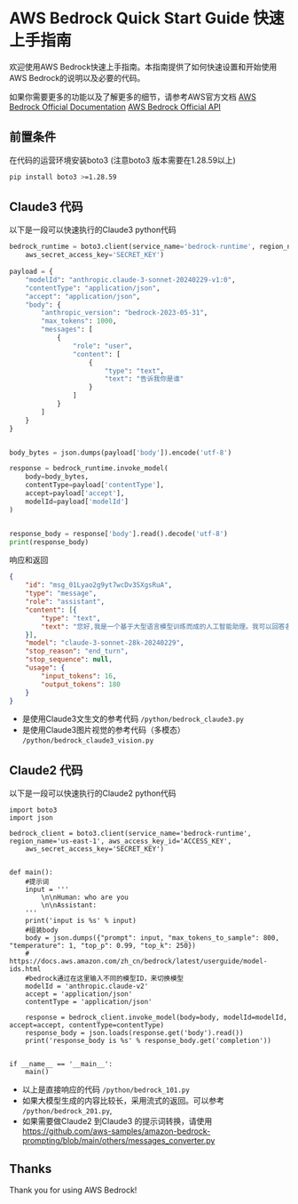 # AWS Bedrock Quick Start Guide 快速上手指南
欢迎使用AWS Bedrock快速上手指南。本指南提供了如何快速设置和开始使用AWS Bedrock的说明以及必要的代码。

如果你需要更多的功能以及了解更多的细节，请参考AWS官方文档
[AWS Bedrock Official Documentation](https://docs.aws.amazon.com/bedrock/latest/userguide/what-is-bedrock.html)
[AWS Bedrock Official API](https://docs.aws.amazon.com/zh_cn/bedrock/latest/userguide/model-parameters-anthropic-claude-messages.html)


## 前置条件
在代码的运营环境安装boto3 (注意boto3 版本需要在1.28.59以上)
``` bash
pip install boto3 >=1.28.59
```

## Claude3 代码 
以下是一段可以快速执行的Claude3 python代码
``` python
bedrock_runtime = boto3.client(service_name='bedrock-runtime', region_name='us-east-1', aws_access_key_id='ACCESS_KEY',
    aws_secret_access_key='SECRET_KEY')
    
payload = {
    "modelId": "anthropic.claude-3-sonnet-20240229-v1:0",
    "contentType": "application/json",
    "accept": "application/json",
    "body": {
        "anthropic_version": "bedrock-2023-05-31",
        "max_tokens": 1000,
        "messages": [
            {
                "role": "user",
                "content": [
                    {
                        "type": "text",
                        "text": "告诉我你是谁"
                    }
                ]
            }
        ]
    }
}


body_bytes = json.dumps(payload['body']).encode('utf-8')

response = bedrock_runtime.invoke_model(
    body=body_bytes,
    contentType=payload['contentType'],
    accept=payload['accept'],
    modelId=payload['modelId']
)


response_body = response['body'].read().decode('utf-8')
print(response_body)

```
响应和返回 
``` json
{
	"id": "msg_01Lyao2g9yt7wcDv3SXgsRuA",
	"type": "message",
	"role": "assistant",
	"content": [{
		"type": "text",
		"text": "您好,我是一个基于大型语言模型训练而成的人工智能助理。我可以回答各种问题,并协助完成诸如写作、分析、编程等多项任务。我虽然是由机器学习算法创建,但会努力以理性、客观和有益的方式回应您,并尽量避免出现有偏差或不当的言行。我没有真正的身份,只是一个旨在帮助和服务人类的工具。很高兴能与您交流,希望我们的对话会让您获得一些有价值的信息或帮助。"
	}],
	"model": "claude-3-sonnet-28k-20240229",
	"stop_reason": "end_turn",
	"stop_sequence": null,
	"usage": {
		"input_tokens": 16,
		"output_tokens": 180
	}
}
```


* 是使用Claude3文生文的参考代码 `/python/bedrock_claude3.py`
* 是使用Claude3图片视觉的参考代码（多模态）  `/python/bedrock_claude3_vision.py`


## Claude2 代码 
以下是一段可以快速执行的Claude2 python代码

```
import boto3
import json

bedrock_client = boto3.client(service_name='bedrock-runtime', region_name='us-east-1', aws_access_key_id='ACCESS_KEY',
    aws_secret_access_key='SECRET_KEY')


def main():
    #提示词
    input = '''
        \n\nHuman: who are you
        \n\nAssistant:
    '''
    print('input is %s' % input)
    #组装body
    body = json.dumps({"prompt": input, "max_tokens_to_sample": 800, "temperature": 1, "top_p": 0.99, "top_k": 250})
    # https://docs.aws.amazon.com/zh_cn/bedrock/latest/userguide/model-ids.html
    #bedrock通过在这里输入不同的模型ID，来切换模型
    modelId = 'anthropic.claude-v2'
    accept = 'application/json'
    contentType = 'application/json'

    response = bedrock_client.invoke_model(body=body, modelId=modelId, accept=accept, contentType=contentType)
    response_body = json.loads(response.get('body').read())
    print('response_body is %s' % response_body.get('completion'))


if __name__ == '__main__':
    main()
```

* 以上是直接响应的代码 `/python/bedrock_101.py`
* 如果大模型生成的内容比较长，采用流式的返回。可以参考 `/python/bedrock_201.py`, 
* 如果需要做Claude2 到Claude3 的提示词转换，请使用 https://github.com/aws-samples/amazon-bedrock-prompting/blob/main/others/messages_converter.py

## Thanks
Thank you for using AWS Bedrock!
